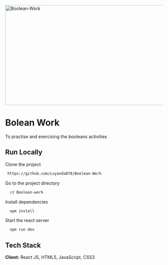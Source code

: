 <img src="https://socialify.git.ci/Luyanda078/Boolean-Work/image?language=1&owner=1&name=1&stargazers=1&theme=Light" alt="Boolean-Work" width="640" height="320" />

<h1>Bolean Work</h1>

<p>To practise and exercising the booleans activities</p>

## Run Locally
Clone the project
```bash
 https://github.com/Luyanda078/Boolean-Work
```
Go to the project directory
```bash
  cd Boolean-work
```
Install dependencies
```bash
  npm install
```
Start the react server
```bash
  npm run dev
```
## Tech Stack
**Client:** React JS, HTML5, JavaScript, CSS3
